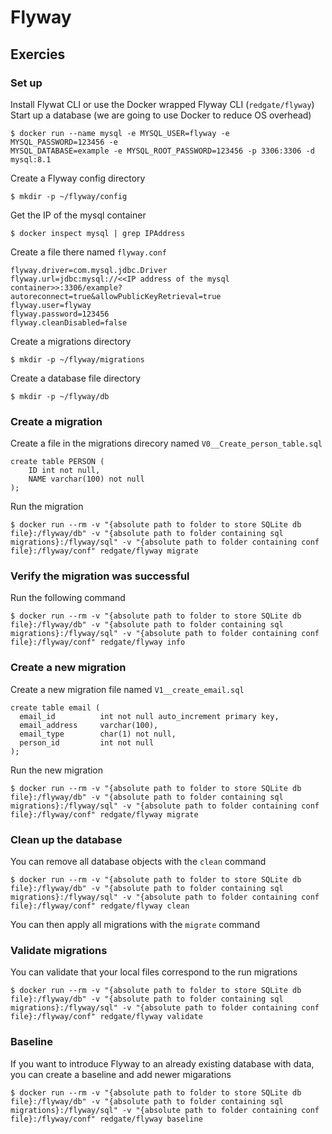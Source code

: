 # Flyway

## Exercies

### Set up
Install Flywat CLI or use the Docker wrapped Flyway CLI (`redgate/flyway`)
Start up a database (we are going to use Docker to reduce OS overhead)
```
$ docker run --name mysql -e MYSQL_USER=flyway -e MYSQL_PASSWORD=123456 -e
MYSQL_DATABASE=example -e MYSQL_ROOT_PASSWORD=123456 -p 3306:3306 -d mysql:8.1
```
Create a Flyway config directory
```
$ mkdir -p ~/flyway/config
```
Get the IP of the mysql container
```
$ docker inspect mysql | grep IPAddress
```
Create a file there named `flyway.conf`
```
flyway.driver=com.mysql.jdbc.Driver
flyway.url=jdbc:mysql://<<IP address of the mysql
container>>:3306/example?autoreconnect=true&allowPublicKeyRetrieval=true
flyway.user=flyway
flyway.password=123456
flyway.cleanDisabled=false
```
Create a migrations directory
```
$ mkdir -p ~/flyway/migrations
```
Create a database file directory
```
$ mkdir -p ~/flyway/db
```

### Create a migration
Create a file in the migrations direcory named `V0__Create_person_table.sql`
```
create table PERSON (
    ID int not null,
    NAME varchar(100) not null
);
```
Run the migration
```
$ docker run --rm -v "{absolute path to folder to store SQLite db
file}:/flyway/db" -v "{absolute path to folder containing sql
migrations}:/flyway/sql" -v "{absolute path to folder containing conf
file}:/flyway/conf" redgate/flyway migrate
```

### Verify the migration was successful
Run the following command
```
$ docker run --rm -v "{absolute path to folder to store SQLite db
file}:/flyway/db" -v "{absolute path to folder containing sql
migrations}:/flyway/sql" -v "{absolute path to folder containing conf
file}:/flyway/conf" redgate/flyway info
```

### Create a new migration
Create a new migration file named `V1__create_email.sql`
```
create table email (
  email_id          int not null auto_increment primary key,
  email_address     varchar(100),
  email_type        char(1) not null,
  person_id         int not null
);
```
Run the new migration
```
$ docker run --rm -v "{absolute path to folder to store SQLite db
file}:/flyway/db" -v "{absolute path to folder containing sql
migrations}:/flyway/sql" -v "{absolute path to folder containing conf
file}:/flyway/conf" redgate/flyway migrate
```

### Clean up the database
You can remove all database objects with the `clean` command
```
$ docker run --rm -v "{absolute path to folder to store SQLite db
file}:/flyway/db" -v "{absolute path to folder containing sql
migrations}:/flyway/sql" -v "{absolute path to folder containing conf
file}:/flyway/conf" redgate/flyway clean
```
You can then apply all migrations with the `migrate` command

### Validate migrations
You can validate that your local files correspond to the run migrations
```
$ docker run --rm -v "{absolute path to folder to store SQLite db
file}:/flyway/db" -v "{absolute path to folder containing sql
migrations}:/flyway/sql" -v "{absolute path to folder containing conf
file}:/flyway/conf" redgate/flyway validate
```

### Baseline
If you want to introduce Flyway to an already existing database with data, you
can create a baseline and add newer migarations
```
$ docker run --rm -v "{absolute path to folder to store SQLite db
file}:/flyway/db" -v "{absolute path to folder containing sql
migrations}:/flyway/sql" -v "{absolute path to folder containing conf
file}:/flyway/conf" redgate/flyway baseline
```
